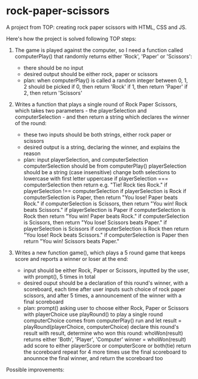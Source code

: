 # rock-paper-scissors
A project from TOP: creating rock paper scissors with HTML, CSS and JS.

Here's how the project is solved following TOP steps:

1. The game is played against the computer, so I need a function called computerPlay() that randomly returns either 'Rock', 'Paper' or 'Scissors':
    - there should be no input
    - desired output should be either rock, paper or scissors
    - plan: 
        when computerPlay() is called
        a random integer between 0, 1, 2 should be picked
        if 0, then return 'Rock'
        if 1, then return 'Paper'
        if 2, then return 'Scissors'

2. Writes a function that plays a single round of Rock Paper Scissors, which takes two parameters - the playerSelection and computerSelection - and then return a string which declares the winner of the round:
    - these two inputs should be both strings, either rock paper or scissors
    - desired output is a string, declaring the winner, and explains the reason
    - plan:
        input playerSelection, and computerSelection
        computerSelection should be from computerPlay()
        playerSelection should be a string (case insensitive)
        change both selections to lowercase with first letter uppercase
        if playerSelection === computerSelection
        then return e.g. "Tie! Rock ties Rock."
        if playerSelection !== computerSelection
            if playerSelection is Rock
                if computerSelection is Paper, then return "You lose! Paper beats Rock."
                if computerSelection is Scissors, then return "You win! Rock beats Scissors."
            if playerSelection is Paper
                if computerSelection is Rock then return "You win! Paper beats Rock."
                if computerSelection is Scissors, then return "You lose! Scissors beats Paper."
            if playerSelection is Scissors
                if computerSelection is Rock then return "You lose! Rock beats Scissors."
                if computerSelection is Paper then return "You win! Scissors beats Paper."

3. Writes a new function game(), which plays a 5 round game that keeps score and reports a winner or loser at the end:
    - input should be either Rock, Paper or Scissors, inputted by the user, with prompt(), 5 times in total
    - desired ouput should be a declaration of this round's winner, with a scoreboard, each time after user inputs such choice of rock paper scissors, and after 5 times, a announcement of the winner with a final scoreboard
    - plan:
        prompt() asking user to choose either Rock, Paper or Scissors
        with playerChoice use playRound() to play a single round
        computerChoice comes from computerPlay()
        run and let result = playRound(playerChoice, computerChoice)
        declare this round's result
        with result, determine who won this round:
            whoWon(result) returns either 'Both', 'Player', 'Computer'
        winner = whoWon(result)
        add score to either playerScore or computerScore or both(tie)
        return the scoreboard
        repeat for 4 more times
        use the final scoreboard to anounnce the final winner, and return the scoreboard too

Possible improvements:

